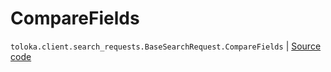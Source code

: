 # CompareFields
`toloka.client.search_requests.BaseSearchRequest.CompareFields` | [Source code](https://github.com/Toloka/toloka-kit/blob/v1.2.0/src/client/search_requests.py#L174)

